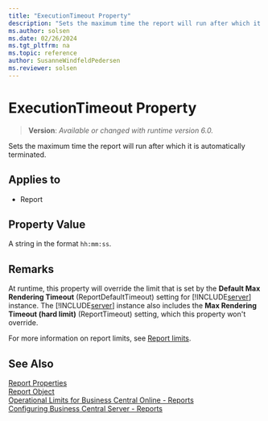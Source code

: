 ```yaml
---
title: "ExecutionTimeout Property"
description: "Sets the maximum time the report will run after which it is automatically terminated."
ms.author: solsen
ms.date: 02/26/2024
ms.tgt_pltfrm: na
ms.topic: reference
author: SusanneWindfeldPedersen
ms.reviewer: solsen
---
```

[//]: # (START>DO_NOT_EDIT)
[//]: # (IMPORTANT:Do not edit any of the content between here and the END>DO_NOT_EDIT.)
[//]: # (Any modifications should be made in the .xml files in the ModernDev repo.)
# ExecutionTimeout Property
> **Version**: _Available or changed with runtime version 6.0._

Sets the maximum time the report will run after which it is automatically terminated.

## Applies to
-   Report

[//]: # (IMPORTANT: END>DO_NOT_EDIT)

## Property Value

A string in the format `hh:mm:ss`.

## Remarks

At runtime, this property will override the limit that is set by the **Default Max Rendering Timeout** (ReportDefaultTimeout) setting for [!INCLUDE[server](../includes/server.md)] instance. The [!INCLUDE[server](../includes/server.md)] instance also includes the **Max Rendering Timeout (hard limit)** (ReportTimeout) setting, which this property won't override.

For more information on report limits, see [Report limits](../devenv-report-object.md#report-limits).

## See Also  

[Report Properties](devenv-report-properties.md)  
[Report Object](../devenv-report-object.md)  
[Operational Limits for Business Central Online - Reports](../../administration/operational-limits-online.md#Reports)  
[Configuring Business Central Server - Reports](../../administration/configure-server-instance.md#Reports)  

